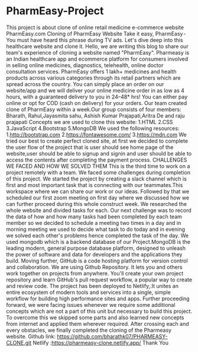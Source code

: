 # PharmEasy-Project
This project is about clone of online retail medicine e-commerce website PharmEasy.com
Cloning of PharmEasy Website
Take it easy, PharmEasy - You must have heard this phrase during TV ads. Let's dive deep into this healthcare website and clone it.
Hello, we are writing this blog to share our team's experience of cloning a website named "PharmEasy". Pharmeasy is an Indian healthcare app and ecommerce platform for consumers involved in selling online medicines, diagnostics, telehealth, online doctor consultation services. PharmEasy offers 1 lakh+ medicines and health products across various categories through its retail partners which are spread across the country. You can simply place an order on our website/app and we will deliver your online medicine order in as low as 4 hours, with a guaranteed delivery to you in 24–48* hrs!
You can either pay online or opt for COD (cash on delivery) for your orders.
Our team created clone of PharmEasy within a week.Our group consists of four members: Bharath, Rahul,Jayasmita sahu, Ashish Kumar Prajapati,Aritra De and raju prajapati
Concepts we are used to clone this website:
1.HTML
2.CSS
3.JavaScript
4.Bootstrap
5.MongoDB
We used the following resources:
1.http://bootstrap.com
2.https://fontawesome.com/
3.https://mdn.com
We tried our best to create perfect cloned site, at first we decided to complete the user flow of the project that is user should see home page of the website,user should be able to signup and signin and user should be able to access the contents after completing the payment process.
CHALLENGES WE FACED AND HOW WE SOLVED THEM
This is the third time to work on a project remotely with a team. We faced some challenges during completion of this project.
We started the project by creating a slack channel which is first and most important task that is connecting with our teammates.This workspace where we can share our work or our ideas.
Followed by that we scheduled our first zoom meeting on first day where we discussed how we can further proceed during this whole construct week. We researched the whole website and divided tasks for each.
Our next challenge was to record the data of how and how many tasks had been completed by each team member so we decided to schedule a meeting two times in a day and in morning meeting we used to decide what task to do today and in evening we solved each other's problems hence completed the task of the day.
We used mongodb which is a backend database of our Project.MongoDB is the leading modern, general purpose database platform, designed to unleash the power of software and data for developers and the applications they build.
Moving further, GitHub is a code hosting platform for version control and collaboration. We are using Github Repository. It lets you and others work together on projects from anywhere. You'll create your own project repository and learn GitHub's pull request workflow, a popular way to create and review code.
The project has been deployed to Netlify,.It unites an entire ecosystem of modern tools and services into a single, simple workflow for building high performance sites and apps.
Further proceeding forward, we were facing issues whenever we require some additional concepts which are not a part of this unit but necessary to build this project. To overcome this we skipped some parts and also learned new concepts from internet and applied them wherever required.
After crossing each and every obstacles, we finally completed the cloning of the Pharmeasy website.
Github link: https://github.com/bharathk07/PHARMEASY-CLONE.git
Netlify :https://pharmeasy-clone.netlify.app/
Thank You